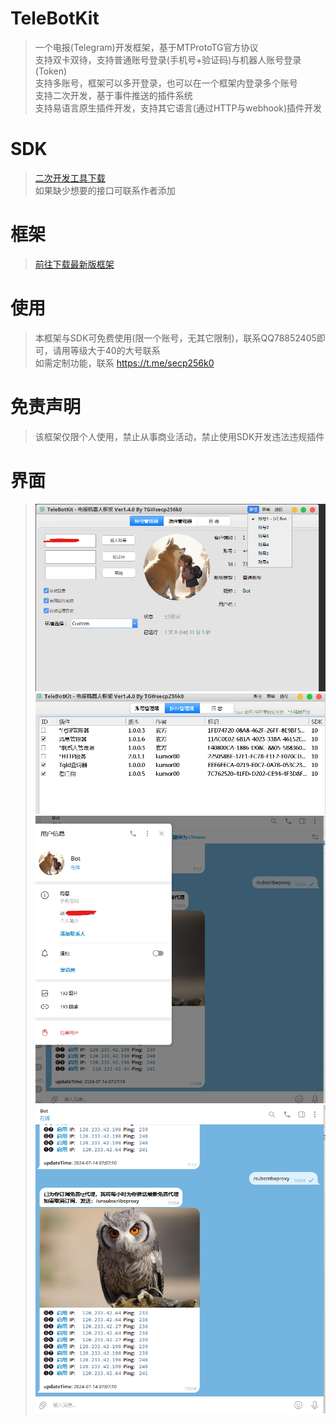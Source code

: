 # TeleBotKit
> 一个电报(Telegram)开发框架，基于MTProtoTG官方协议  
> 支持双卡双待，支持普通账号登录(手机号+验证码)与机器人账号登录(Token)   
> 支持多账号，框架可以多开登录，也可以在一个框架内登录多个账号    
> 支持二次开发，基于事件推送的插件系统  
> 支持易语言原生插件开发，支持其它语言(通过HTTP与webhook)插件开发  
>   


# SDK
> [二次开发工具下载](https://github.com/TeleBotKit/TeleBotKit/releases/tag/TeleBotKit-SDK)  
> 如果缺少想要的接口可联系作者添加  

# 框架
> [前往下载最新版框架](https://github.com/TeleBotKit/TeleBotKit/releases/latest)


# 使用
> 本框架与SDK可免费使用(限一个账号，无其它限制)，联系QQ78852405即可，请用等级大于40的大号联系    
> 如需定制功能，联系 https://t.me/secp256k0  
> 
> 

# 免责声明
> 该框架仅限个人使用，禁止从事商业活动，禁止使用SDK开发违法违规插件  
> 

# 界面
> ![界面](src/1.png)  
> ![插件](src/2.png)  
> ![插件](src/3.png)  
> ![插件](src/4.png)  